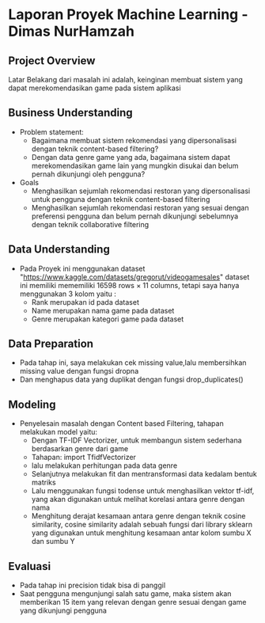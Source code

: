 # Laporan Proyek Machine Learning - Dimas NurHamzah
## Project Overview
Latar Belakang dari masalah ini adalah, keinginan membuat sistem yang dapat merekomendasikan game pada sistem aplikasi 
## Business Understanding
* Problem statement:
  * Bagaimana membuat sistem rekomendasi yang dipersonalisasi dengan teknik content-based filtering?
  * Dengan data genre game yang ada, bagaimana sistem dapat merekomendasikan game lain yang mungkin disukai dan belum pernah dikunjungi oleh pengguna?
* Goals
  * Menghasilkan sejumlah rekomendasi restoran yang dipersonalisasi untuk pengguna dengan teknik content-based filtering
  * Menghasilkan sejumlah rekomendasi restoran yang sesuai dengan preferensi pengguna dan belum pernah dikunjungi sebelumnya dengan teknik collaborative filtering
## Data Understanding 
* Pada Proyek ini menggunakan dataset "https://www.kaggle.com/datasets/gregorut/videogamesales" dataset ini memiliki mememiliki 16598 rows × 11 columns, tetapi saya hanya menggunakan 3 kolom yaitu : 
   * Rank merupakan id pada dataset
   * Name merupakan nama game pada dataset
   * Genre merupakan kategori game pada dataset
## Data Preparation
* Pada tahap ini, saya melakukan cek missing value,lalu membersihkan missing value dengan fungsi dropna
* Dan menghapus data yang duplikat dengan fungsi drop_duplicates()
## Modeling 
* Penyelesain masalah dengan Content based Filtering, tahapan melakukan model yaitu: 
  * Dengan TF-IDF Vectorizer, untuk membangun sistem sederhana berdasarkan genre dari game
  * Tahapan: import TfidfVectorizer
  * lalu melakukan perhitungan pada data genre
  * Selanjutnya melakukan fit dan mentransformasi data kedalam bentuk matriks 
  * Lalu menggunakan fungsi todense untuk menghasilkan vektor tf-idf, yang akan digunakan untuk melihat korelasi antara genre dengan nama
  * Menghitung derajat kesamaan antara genre dengan teknik cosine similarity, cosine similarity adalah sebuah fungsi dari library sklearn yang digunakan untuk menghitung kesamaan antar kolom sumbu X dan sumbu Y
## Evaluasi
 * Pada tahap ini precision tidak bisa di panggil
 * Saat pengguna mengunjungi salah satu game, maka sistem akan memberikan 15 item yang relevan dengan genre sesuai dengan game yang dikunjungi pengguna
